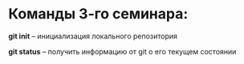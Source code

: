 # Команды 3-го семинара:

**git init** – инициализация локального репозитория

**git status** – получить информацию от git о его текущем состоянии
